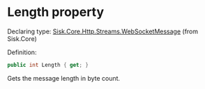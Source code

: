 <!--

Copyrights 2023 Sisk Framework - CypherPotato
Published under MIT license

!!! DO NOT EDIT THIS FILE !!!
This file was generated by a tool in the Sisk package. To edit the information in this documentation,
edit the XML documentation present in the Sisk source code.

-->


# Length property

Declaring type: [Sisk.Core.Http.Streams.WebSocketMessage](/read?q=/contents/spec/Sisk.Core.Http.Streams.WebSocketMessage.md) (from Sisk.Core)


Definition:

```cs
public int Length { get; }
```

Gets the message length in byte count.


